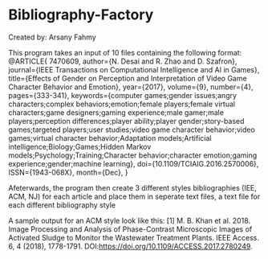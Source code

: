 # Bibliography-Factory

Created by: Arsany Fahmy

This program takes an input of 10 files containing the following format:
  @ARTICLE{
  7470609, 
  author={N. Desai and R. Zhao and D. Szafron}, 
  journal={IEEE Transactions on Computational Intelligence and AI in Games}, 
  title={Effects of Gender on Perception and Interpretation of Video Game Character Behavior and Emotion}, 
  year={2017}, 
  volume={9}, 
  number={4}, 
  pages={333-341}, 
  keywords={computer games;gender issues;angry characters;complex behaviors;emotion;female players;female virtual characters;game designers;gaming experience;male gamer;male players;perception differences;player ability;player gender;story-based games;targeted players;user studies;video game character behavior;video games;virtual character behavior;Adaptation models;Artificial intelligence;Biology;Games;Hidden Markov models;Psychology;Training;Character behavior;character emotion;gaming experience;gender;machine learning}, 
  doi={10.1109/TCIAIG.2016.2570006}, 
  ISSN={1943-068X}, 
  month={Dec},
  }
  
  Afeterwards, the program then create 3 different styles bibliographies (IEE, ACM, NJ) for each article and place them in seperate text files, a text file for each different bibliography style
 
 A sample output for an ACM style look like this: 
  [1]     M. B. Khan et al. 2018. Image Processing and Analysis of Phase-Contrast Microscopic Images of Activated Sludge to Monitor the Wastewater Treatment Plants. IEEE Access. 6, 4 (2018), 1778-1791. DOI:https://doi.org/10.1109/ACCESS.2017.2780249. 
